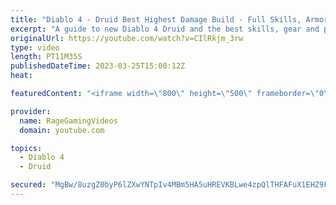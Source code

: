 ```yaml
---
title: "Diablo 4 - Druid Best Highest Damage Build - Full Skills, Armor & Weapons Guide - Tips & Tricks!"
excerpt: "A guide to new Diablo 4 Druid and the best skills, gear and playstyle! Enjoy! Support us on Patreon: http://bit.ly/1FUac4S Hunters ..."
originalUrl: https://youtube.com/watch?v=CIlRkjm_3rw
type: video
length: PT11M35S
publishedDateTime: 2023-03-25T15:00:12Z
heat: 

featuredContent: "<iframe width=\"800\" height=\"500\" frameborder=\"0\" src=\"https://www.youtube.com/embed/CIlRkjm_3rw\" allow=\"accelerometer; autoplay; encrypted-media; gyroscope; picture-in-picture\" allowfullscreen></iframe>"

provider:
  name: RageGamingVideos
  domain: youtube.com

topics:
  - Diablo 4
  - Druid

secured: "MgBw/8uzgZ0byP6lZXwYNTpIv4MBm5HA5uHREVKBLwe4zpQlTHFAFuX1EHZ9F7/ZC5YSwoBldzd03KgqIb7QamNFiGkOxOpns8y89NUCXijKXE34ntc6HH+KW5+Fr1jo8CBmS9lT3DRlLmGxTz/BdZ35LMSolnx38tLNUOxVIfBcNl3bQEHVwgS0o+8/OKfRrG2bLDuZKbXJjgJfkJxKK6qMQjuXEfH9O7TKjOVlAk38UzJqzqliOV8GjtycJGJhWKB78qTdZHGDclfparDKCOf0LfetuIBdw3hN/UdccIk7wlfQhWVLO1tF9YtZ3lHOMbxXhmL8lTm+YSXN3uUdJwIVKKAFi41jZzxUz9c+aslzLC5A/xYUN2JPmYigy3ZtWfDuvrg2LTxx7m100xKgKPgVh3nTdZFlQBAyVFdhMFY=;g2TLn+fObx6kmsPHgXepfw=="
---
```


